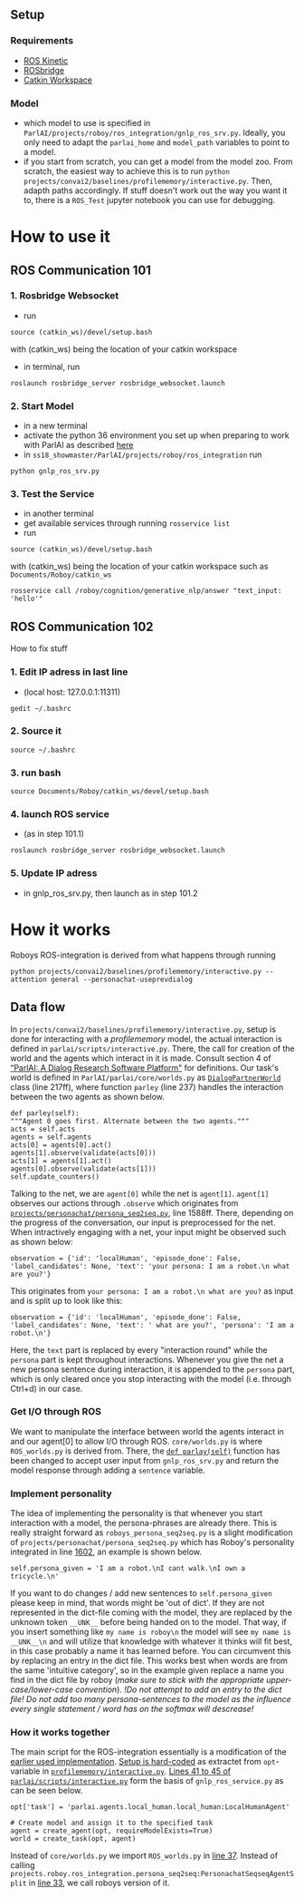 ## Setup
### Requirements
- [ROS Kinetic](http://wiki.ros.org/kinetic)
- [ROSbridge](http://wiki.ros.org/rosbridge_suite)
- [Catkin Workspace](https://github.com/Roboy)

### Model
- which model to use is specified in `ParlAI/projects/roboy/ros_integration/gnlp_ros_srv.py`. Ideally, you only need to adapt the `parlai_home` and `model_path` variables to point to a model. 
- if you start from scratch, you can get a model from the model zoo. From scratch, the easiest way to achieve this is to run `python projects/convai2/baselines/profilememory/interactive.py`. Then, adapth paths accordingly. If stuff doesn't work out the way you want it to, there is a `ROS_Test` jupyter notebook you can use for debugging. 

# How to use it

## ROS Communication 101

### 1. Rosbridge Websocket
- run 
```
source (catkin_ws)/devel/setup.bash
```
with (catkin_ws) being the location of your catkin workspace

- in terminal, run 
```
roslaunch rosbridge_server rosbridge_websocket.launch
```

### 2. Start Model
- in a new terminal
- activate the python 36 environment you set up when preparing to work with ParlAI as described [here](https://github.com/Roboy/ParlAI/)
- in `ss18_showmaster/ParlAI/projects/roboy/ros_integration` run 
```
python gnlp_ros_srv.py
```

### 3. Test the Service
- in another terminal
- get available services through running `rosservice list`
- run 
```
source (catkin_ws)/devel/setup.bash
```
with (catkin_ws) being the location of your catkin workspace such as `Documents/Roboy/catkin_ws`
```
rosservice call /roboy/cognition/generative_nlp/answer "text_input: 'hello'"
```

## ROS Communication 102
How to fix stuff

### 1. Edit IP adress in last line 
- (local host: 127.0.0.1:11311)
```
gedit ~/.bashrc
```
### 2. Source it 
```
source ~/.bashrc
```
### 3. run bash
```
source Documents/Roboy/catkin_ws/devel/setup.bash
```
### 4. launch ROS service 
- (as in step 101.1)
```
roslaunch rosbridge_server rosbridge_websocket.launch
```
### 5. Update IP adress 
- in gnlp_ros_srv.py, then launch as in step 101.2

# How it works

Roboys ROS-integration is derived from what happens through running 
```
python projects/convai2/baselines/profilememory/interactive.py --attention general --personachat-useprevdialog
```

## Data flow
In `projects/convai2/baselines/profilememory/interactive.py`, setup is done for interacting with a _profilememory_ model, the actual interaction is defined in `parlai/scripts/interactive.py`.  There, the call for creation of the world and the agents which interact in it is made. Consult section 4 of [“ParlAI: A Dialog Research Software Platform"](https://arxiv.org/abs/1705.06476) for definitions. Our task's world is defined in `ParlAI/parlai/core/worlds.py` as [`DialogPartnerWorld`](https://github.com/Roboy/ParlAI/blob/5baff6372e44a53fea4ce7b437b4f175d8f9b846/parlai/core/worlds.py#L217-L298) class (line 217ff), where function `parley` (line 237) handles the interaction between the two agents as shown below. 
```
def parley(self):
"""Agent 0 goes first. Alternate between the two agents."""
acts = self.acts
agents = self.agents
acts[0] = agents[0].act()
agents[1].observe(validate(acts[0]))
acts[1] = agents[1].act()
agents[0].observe(validate(acts[1]))
self.update_counters()
```
Talking to the net, we are `agent[0]` while the net is `agent[1]`. `agent[1]` observes our actions through `.observe` which originates from [`projects/personachat/persona_seq2seq.py`](https://github.com/Roboy/ParlAI/blob/5baff6372e44a53fea4ce7b437b4f175d8f9b846/projects/personachat/persona_seq2seq.py#L1588-L1624), line 1588ff. There, depending on the progress of the conversation, our input is preprocessed for the net. When intractively engaging with a net, your input might be observed such as shown below: 
```
observation = {'id': 'localHuman', 'episode_done': False, 'label_candidates': None, 'text': 'your persona: I am a robot.\n what are you?'}
```
This originates from  `your persona: I am a robot.\n what are you?` as input and is split up to look like this:
```
observation = {'id': 'localHuman', 'episode_done': False, 'label_candidates': None, 'text': ' what are you?', 'persona': 'I am a robot.\n'}
```
Here, the  `text` part is replaced by every "interaction round" while the `persona` part is kept throughout interactions. Whenever you give the net a new persona sentence during interaction, it is appended to the `persona` part, which is only cleared once you stop interacting with the model (i.e. through Ctrl+d) in our case. 

### Get I/O through ROS
We want to manipulate the interface between world the agents interact in and our agent[0] to allow I/O through ROS. `core/worlds.py` is where `ROS_worlds.py` is derived from. There, the [`def parlay(self)`](https://github.com/Roboy/ParlAI/blob/56b0d6ad5962cec0465d37a74e6211b12c60463e/parlai/core/worlds.py#L237-L245) function has been changed to accept user input from `gnlp_ros_srv.py` and return the model response through adding a `sentence` variable. 

### Implement personality
The idea of implementing the personality is that whenever you start interaction with a model, the persona-phrases are already there. This is really straight forward as `roboys_persona_seq2seq.py` is a slight modification of  `projects/personachat/persona_seq2seq.py` which has Roboy's personality integrated in line [1602](https://github.com/Roboy/ParlAI/blob/b9844eaf83b5cb5c0fcb0d00c7fd68dcf28ea7cd/projects/roboy/ros_integration/roboys_persona_seq2seq.py#L1602), an example is shown below. 
```
self.persona_given = 'I am a robot.\nI cant walk.\nI own a tricycle.\n'
```
If you want to do changes / add new sentences to `self.persona_given` please keep in mind, that words might be 'out of dict'. If they are not represented in the dict-file coming with the model, they are replaced by the unknown token `__UNK__` before being handed on to the model. That way, if you insert something like `my name is roboy\n` the model will see `my name is __UNK__\n` and will utilize that knowledge with whatever it thinks will fit best, in this case probably a name it has learned before. You can circumvent this by replacing an entry in the dict file. This works best when words are from the same 'intuitive category', so in the example given replace a name you find in the dict file by roboy (*make sure to stick with the appropriate upper-case/lower-case convention*). *!Do not attempt to add an entry to the dict file!* *Do not add too many persona-sentences to the model as the influence every single statement / word has on the softmax will descrease!*

### How it works together
The main script for the ROS-integration essentially is a modification of the [earlier used implementation](https://github.com/Roboy/DeepQA/blob/master/gnlp_ros_srv.py). [Setup is hard-coded](https://github.com/Roboy/ParlAI/blob/fc5fe7540dedf993765522a9fa88ca0bec7037d1/projects/roboy/ros_integration/gnlp_ros_srv.py#L39-L57) as extractet from `opt`-variable in [`profilememory/interactive.py`](https://github.com/Roboy/ParlAI/blob/roboy_devel/projects/convai2/baselines/profilememory/interactive.py). 
[Lines 41 to 45 of `parlai/scripts/interactive.py`](https://github.com/Roboy/ParlAI/blob/fc5fe7540dedf993765522a9fa88ca0bec7037d1/parlai/scripts/interactive.py#L41-L45) form the basis of `gnlp_ros_service.py` as can be seen below. 
```
opt['task'] = 'parlai.agents.local_human.local_human:LocalHumanAgent'

# Create model and assign it to the specified task
agent = create_agent(opt, requireModelExists=True)
world = create_task(opt, agent)
```

Instead of `core/worlds.py` we import `ROS_worlds.py` in [line 37](https://github.com/Roboy/ParlAI/blob/fc5fe7540dedf993765522a9fa88ca0bec7037d1/projects/roboy/ros_integration/gnlp_ros_srv.py#L37). 
Instead of calling `projects.roboy.ros_integration.persona_seq2seq:PersonachatSeqseqAgentSplit` in [line 33](https://github.com/Roboy/ParlAI/blob/fc5fe7540dedf993765522a9fa88ca0bec7037d1/projects/roboy/ros_integration/gnlp_ros_srv.py#L33), we call roboys version of it.  





